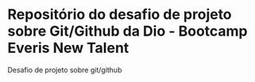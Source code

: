# Repositório do desafio de projeto sobre Git/Github da Dio - Bootcamp Everis New Talent
Desafio de projeto sobre git/github
